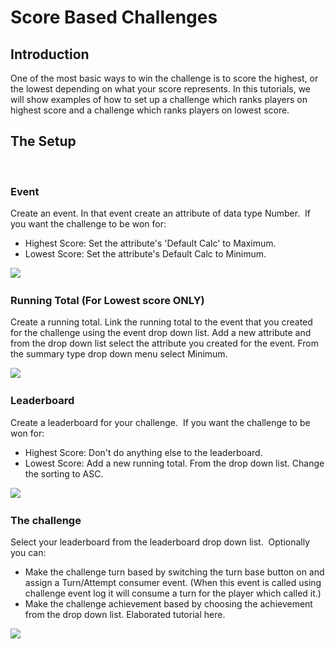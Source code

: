 # Score Based Challenges

## Introduction

One of the most basic ways to win the challenge is to score the highest, or the lowest depending on what your score represents. In this tutorials, we will show examples of how to set up a challenge which ranks players on highest score and a challenge which ranks players on lowest score.  

## The Setup

 

### Event

Create an event. In that event create an attribute of data type Number.  If you want the challenge to be won for:

  * Highest Score: Set the attribute's 'Default Calc' to Maximum.
  * Lowest Score: Set the attribute's Default Calc to Minimum.

![](\img\ScoreBasedChallenges\1.jpg)
 

### Running Total (For Lowest score ONLY)

Create a running total. Link the running total to the event that you created for the challenge using the event drop down list. Add a new attribute and from the drop down list select the attribute you created for the event. From the summary type drop down menu select Minimum.

![](\img\ScoreBasedChallenges\2.jpg)
 

### Leaderboard

Create a leaderboard for your challenge.  If you want the challenge to be won for:

  * Highest Score: Don't do anything else to the leaderboard.
  * Lowest Score: Add a new running total. From the drop down list. Change the sorting to ASC.

![](\img\ScoreBasedChallenges\3.jpg)
 

### The challenge

Select your leaderboard from the leaderboard drop down list.  Optionally you can:

  * Make the challenge turn based by switching the turn base button on and assign a Turn/Attempt consumer event. (When this event is called using challenge event log it will consume a turn for the player which called it.)
  * Make the challenge achievement based by choosing the achievement from the drop down list. Elaborated tutorial here.

![](\img\ScoreBasedChallenges\4.jpg)

